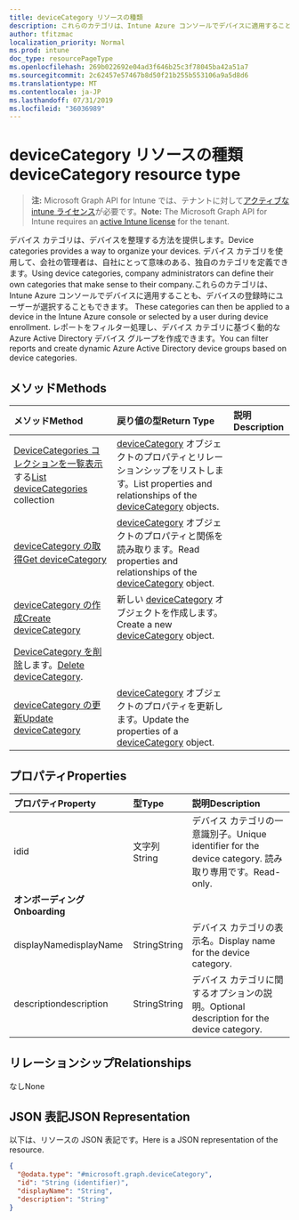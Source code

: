 ```yaml
---
title: deviceCategory リソースの種類
description: これらのカテゴリは、Intune Azure コンソールでデバイスに適用することも、デバイスの登録時にユーザーが選択することもできます。 レポートをフィルター処理し、デバイス カテゴリに基づく動的な Azure Active Directory デバイス グループを作成できます。
author: tfitzmac
localization_priority: Normal
ms.prod: intune
doc_type: resourcePageType
ms.openlocfilehash: 269b022692e04ad3f646b25c3f78045ba42a51a7
ms.sourcegitcommit: 2c62457e57467b8d50f21b255b553106a9a5d8d6
ms.translationtype: MT
ms.contentlocale: ja-JP
ms.lasthandoff: 07/31/2019
ms.locfileid: "36036989"
---
```

# <a name="devicecategory-resource-type"></a><span data-ttu-id="d41fc-104">deviceCategory リソースの種類</span><span class="sxs-lookup"><span data-stu-id="d41fc-104">deviceCategory resource type</span></span>

> <span data-ttu-id="d41fc-105">**注:** Microsoft Graph API for Intune では、テナントに対して[アクティブな intune ライセンス](https://go.microsoft.com/fwlink/?linkid=839381)が必要です。</span><span class="sxs-lookup"><span data-stu-id="d41fc-105">**Note:** The Microsoft Graph API for Intune requires an [active Intune license](https://go.microsoft.com/fwlink/?linkid=839381) for the tenant.</span></span>

<span data-ttu-id="d41fc-106">デバイス カテゴリは、デバイスを整理する方法を提供します。</span><span class="sxs-lookup"><span data-stu-id="d41fc-106">Device categories provides a way to organize your devices.</span></span> <span data-ttu-id="d41fc-107">デバイス カテゴリを使用して、会社の管理者は、自社にとって意味のある、独自のカテゴリを定義できます。</span><span class="sxs-lookup"><span data-stu-id="d41fc-107">Using device categories, company administrators can define their own categories that make sense to their company.</span></span><span data-ttu-id="d41fc-108">これらのカテゴリは、Intune Azure コンソールでデバイスに適用することも、デバイスの登録時にユーザーが選択することもできます。</span><span class="sxs-lookup"><span data-stu-id="d41fc-108"> These categories can then be applied to a device in the Intune Azure console or selected by a user during device enrollment.</span></span> <span data-ttu-id="d41fc-109">レポートをフィルター処理し、デバイス カテゴリに基づく動的な Azure Active Directory デバイス グループを作成できます。</span><span class="sxs-lookup"><span data-stu-id="d41fc-109">You can filter reports and create dynamic Azure Active Directory device groups based on device categories.</span></span>

## <a name="methods"></a><span data-ttu-id="d41fc-110">メソッド</span><span class="sxs-lookup"><span data-stu-id="d41fc-110">Methods</span></span>
|<span data-ttu-id="d41fc-111">メソッド</span><span class="sxs-lookup"><span data-stu-id="d41fc-111">Method</span></span>|<span data-ttu-id="d41fc-112">戻り値の型</span><span class="sxs-lookup"><span data-stu-id="d41fc-112">Return Type</span></span>|<span data-ttu-id="d41fc-113">説明</span><span class="sxs-lookup"><span data-stu-id="d41fc-113">Description</span></span>|
|:---|:---|:---|
|<span data-ttu-id="d41fc-114">[DeviceCategories コレクションを一覧表示](../api/intune-shared-devicecategory-list.md)する</span><span class="sxs-lookup"><span data-stu-id="d41fc-114">[List deviceCategories](../api/intune-shared-devicecategory-list.md) collection</span></span>|<span data-ttu-id="d41fc-115">[deviceCategory](../resources/intune-shared-devicecategory.md) オブジェクトのプロパティとリレーションシップをリストします。</span><span class="sxs-lookup"><span data-stu-id="d41fc-115">List properties and relationships of the [deviceCategory](../resources/intune-shared-devicecategory.md) objects.</span></span>|
|[<span data-ttu-id="d41fc-116">deviceCategory の取得</span><span class="sxs-lookup"><span data-stu-id="d41fc-116">Get deviceCategory</span></span>](../api/intune-shared-devicecategory-get.md)|<span data-ttu-id="d41fc-117">[deviceCategory](../resources/intune-shared-devicecategory.md) オブジェクトのプロパティと関係を読み取ります。</span><span class="sxs-lookup"><span data-stu-id="d41fc-117">Read properties and relationships of the [deviceCategory](../resources/intune-shared-devicecategory.md) object.</span></span>|
|[<span data-ttu-id="d41fc-118">deviceCategory の作成</span><span class="sxs-lookup"><span data-stu-id="d41fc-118">Create deviceCategory</span></span>](../api/intune-shared-devicecategory-create.md)|<span data-ttu-id="d41fc-119">新しい [deviceCategory](../resources/intune-shared-devicecategory.md) オブジェクトを作成します。</span><span class="sxs-lookup"><span data-stu-id="d41fc-119">Create a new [deviceCategory](../resources/intune-shared-devicecategory.md) object.</span></span>|
|<span data-ttu-id="d41fc-120">[DeviceCategory を削除](../api/intune-shared-devicecategory-delete.md)します。</span><span class="sxs-lookup"><span data-stu-id="d41fc-120">[Delete deviceCategory](../api/intune-shared-devicecategory-delete.md).</span></span>|
|[<span data-ttu-id="d41fc-121">deviceCategory の更新</span><span class="sxs-lookup"><span data-stu-id="d41fc-121">Update deviceCategory</span></span>](../api/intune-shared-devicecategory-update.md)|<span data-ttu-id="d41fc-122">[deviceCategory](../resources/intune-shared-devicecategory.md) オブジェクトのプロパティを更新します。</span><span class="sxs-lookup"><span data-stu-id="d41fc-122">Update the properties of a [deviceCategory](../resources/intune-shared-devicecategory.md) object.</span></span>|

## <a name="properties"></a><span data-ttu-id="d41fc-123">プロパティ</span><span class="sxs-lookup"><span data-stu-id="d41fc-123">Properties</span></span>
|<span data-ttu-id="d41fc-124">プロパティ</span><span class="sxs-lookup"><span data-stu-id="d41fc-124">Property</span></span>|<span data-ttu-id="d41fc-125">型</span><span class="sxs-lookup"><span data-stu-id="d41fc-125">Type</span></span>|<span data-ttu-id="d41fc-126">説明</span><span class="sxs-lookup"><span data-stu-id="d41fc-126">Description</span></span>|
|:---|:---|:---|
|<span data-ttu-id="d41fc-127">id</span><span class="sxs-lookup"><span data-stu-id="d41fc-127">id</span></span>|<span data-ttu-id="d41fc-128">文字列</span><span class="sxs-lookup"><span data-stu-id="d41fc-128">String</span></span>|<span data-ttu-id="d41fc-129">デバイス カテゴリの一意識別子。</span><span class="sxs-lookup"><span data-stu-id="d41fc-129">Unique identifier for the device category.</span></span> <span data-ttu-id="d41fc-130">読み取り専用です。</span><span class="sxs-lookup"><span data-stu-id="d41fc-130">Read-only.</span></span>|
|<span data-ttu-id="d41fc-131">**オンボーディング**</span><span class="sxs-lookup"><span data-stu-id="d41fc-131">**Onboarding**</span></span>|
|<span data-ttu-id="d41fc-132">displayName</span><span class="sxs-lookup"><span data-stu-id="d41fc-132">displayName</span></span>|<span data-ttu-id="d41fc-133">String</span><span class="sxs-lookup"><span data-stu-id="d41fc-133">String</span></span>|<span data-ttu-id="d41fc-134">デバイス カテゴリの表示名。</span><span class="sxs-lookup"><span data-stu-id="d41fc-134">Display name for the device category.</span></span>|
|<span data-ttu-id="d41fc-135">description</span><span class="sxs-lookup"><span data-stu-id="d41fc-135">description</span></span>|<span data-ttu-id="d41fc-136">String</span><span class="sxs-lookup"><span data-stu-id="d41fc-136">String</span></span>|<span data-ttu-id="d41fc-137">デバイス カテゴリに関するオプションの説明。</span><span class="sxs-lookup"><span data-stu-id="d41fc-137">Optional description for the device category.</span></span>|

## <a name="relationships"></a><span data-ttu-id="d41fc-138">リレーションシップ</span><span class="sxs-lookup"><span data-stu-id="d41fc-138">Relationships</span></span>
<span data-ttu-id="d41fc-139">なし</span><span class="sxs-lookup"><span data-stu-id="d41fc-139">None</span></span>

## <a name="json-representation"></a><span data-ttu-id="d41fc-140">JSON 表記</span><span class="sxs-lookup"><span data-stu-id="d41fc-140">JSON Representation</span></span>
<span data-ttu-id="d41fc-141">以下は、リソースの JSON 表記です。</span><span class="sxs-lookup"><span data-stu-id="d41fc-141">Here is a JSON representation of the resource.</span></span>
<!--{
  "blockType": "resource",
  "keyProperty": "id",
  "baseType": "microsoft.graph.entity",
  "@odata.type": "microsoft.graph.deviceCategory"
}-->
``` json
{
  "@odata.type": "#microsoft.graph.deviceCategory",
  "id": "String (identifier)",
  "displayName": "String",
  "description": "String"
}
```



